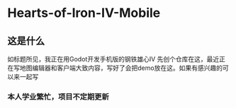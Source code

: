 # Hearts-of-Iron-IV-Mobile
## 这是什么
如标题所见，我正在用Godot开发手机版的钢铁雄心IV
先创个仓库在这，最近正在写地图编辑器和客户端大致内容，写好了会把demo放在这。如果有感兴趣的可以来一起写
### 本人学业繁忙，项目不定期更新

